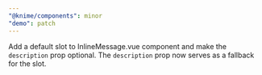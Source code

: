 ```yaml
---
"@knime/components": minor
"demo": patch
---
```


Add a default slot to InlineMessage.vue component and make the `description` prop optional.
The `description` prop now serves as a fallback for the slot.
